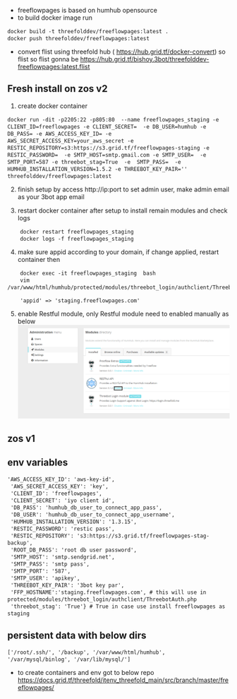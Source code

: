 - freeflowpages is based on humhub opensource
- to build docker image run 
 
 ```
docker build -t threefolddev/freeflowpages:latest .
docker push threefolddev/freeflowpages:latest

  ```
- convert flist using threefold hub ( https://hub.grid.tf/docker-convert) so flist so flist gonna be
	 https://hub.grid.tf/bishoy.3bot/threefolddev-freeflowpages:latest.flist


## Fresh install on zos v2

1. create docker container 
```buildoutcfg
docker run -dit -p2205:22 -p805:80  --name freeflowpages_staging -e CLIENT_ID=freeflowpages -e CLIENT_SECRET=  -e DB_USER=humhub -e DB_PASS= -e AWS_ACCESS_KEY_ID= -e AWS_SECRET_ACCESS_KEY=your_aws_secret -e RESTIC_REPOSITORY=s3:https://s3.grid.tf/freeflowpages-staging -e RESTIC_PASSWORD=  -e SMTP_HOST=smtp.gmail.com -e SMTP_USER=  -e SMTP_PORT=587 -e threebot_stag=True  -e  SMTP_PASS=  -e HUMHUB_INSTALLATION_VERSION=1.5.2 -e THREEBOT_KEY_PAIR='' threefolddev/freeflowpages:latest

```

2. finish setup by access http://ip:port to set admin user, make admin email as your 3bot app email

3. restart docker container after setup to install remain modules and check logs
```buildoutcfg
    docker restart freeflowpages_staging
    docker logs -f freeflowpages_staging  
```
4. make sure appid according to your domain, if change applied, restart container then
```buildoutcfg
    docker exec -it freeflowpages_staging  bash
    vim /var/www/html/humhub/protected/modules/threebot_login/authclient/ThreebotAuth.php
```

```buildoutcfg
    'appid' => 'staging.freeflowpages.com'
```
5. enable Restful module, only Restful module need to enabled manually as below
    ![enable](rest.png)


 
## zos v1


## env variables 

```
'AWS_ACCESS_KEY_ID': 'aws-key-id',
 'AWS_SECRET_ACCESS_KEY': 'key',
 'CLIENT_ID': 'freeflowpages',
 'CLIENT_SECRET': 'iyo client id',
 'DB_PASS': 'humhub_db_user_to_connect_app_pass',
 'DB_USER': 'humhub_db_user_to_connect_app_username',
 'HUMHUB_INSTALLATION_VERSION': '1.3.15',
 'RESTIC_PASSWORD': 'restic pass',
 'RESTIC_REPOSITORY': 's3:https://s3.grid.tf/freeflowpages-stag-backup',
 'ROOT_DB_PASS': 'root db user password',
 'SMTP_HOST': 'smtp.sendgrid.net',
 'SMTP_PASS': 'smtp pass',
 'SMTP_PORT': '587',
 'SMTP_USER': 'apikey',
 'THREEBOT_KEY_PAIR': '3bot key par',
 'FFP_HOSTNAME':'staging.freeflowpages.com', # this will use in protected/modules/threebot_login/authclient/ThreebotAuth.php
 'threebot_stag': 'True'} # True in case use install freeflowpages as staging

```
## persistent data with below dirs

```
['/root/.ssh/', '/backup', '/var/www/html/humhub', '/var/mysql/binlog', '/var/lib/mysql/']

```

- to create containers and env got to below repo
  https://docs.grid.tf/threefold/itenv_threefold_main/src/branch/master/freeflowpages/
